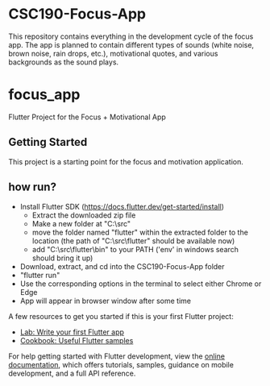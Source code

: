 # CSC190-Focus-App
This repository contains everything in the development cycle of the focus app. The app is planned to contain different types of sounds (white noise, brown noise, rain drops, etc.), motivational quotes, and various backgrounds as the sound plays.
# focus_app

Flutter Project for the Focus + Motivational App

## Getting Started

This project is a starting point for the focus and motivation application.

## how run?

- Install Flutter SDK (https://docs.flutter.dev/get-started/install)
  - Extract the downloaded zip file
  - Make a new folder at "C:\src\"
  - move the folder named "flutter" within the extracted folder to the location (the path of "C:\src\flutter\" should be available now)
  - add "C:\src\flutter\bin" to your PATH ('env' in windows search should bring it up)
- Download, extract, and cd into the CSC190-Focus-App folder
- "flutter run"
- Use the corresponding options in the terminal to select either Chrome or Edge
- App will appear in browser window after some time



A few resources to get you started if this is your first Flutter project:

- [Lab: Write your first Flutter app](https://docs.flutter.dev/get-started/codelab)
- [Cookbook: Useful Flutter samples](https://docs.flutter.dev/cookbook)

For help getting started with Flutter development, view the
[online documentation](https://docs.flutter.dev/), which offers tutorials,
samples, guidance on mobile development, and a full API reference.
